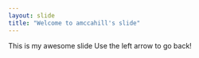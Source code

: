 ```yaml
---
layout: slide
title: "Welcome to amccahill's slide"
---
```

This is my awesome slide
Use the left arrow to go back!
